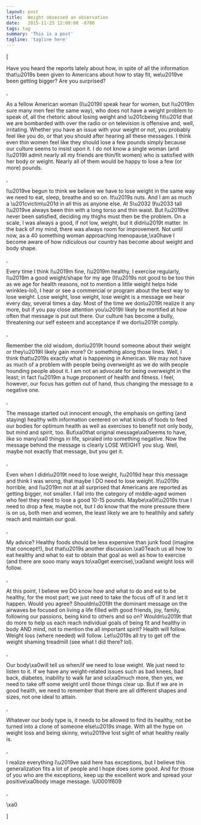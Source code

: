 ```yaml
---
layout: post
title:  Weight obsessed an observation
date:   2015-11-25 12:00:00 -0700
tags: tag
summary: 'This is a post'
tagline: 'tagline here'
---
```


[<p>Have you heard the reports lately about how, in spite of all the information that\u2019s been given to Americans about how to stay fit, we\u2019ve been getting bigger? Are you surprised?</p>, <p>As a fellow American woman (I\u2019ll speak hear for women, but I\u2019m sure many men feel the same way), who does not have a weight problem to speak of, all the rhetoric about losing weight and \u201cbeing fit\u201d that we are bombarded with over the radio or on television is offensive and, well, irritating. Whether you have an issue with your weight or not, you probably feel like you do, or that you should after hearing all these messages. I think even thin women feel like they should lose a few pounds simply because our culture seems to insist upon it. I do not know a single woman (and I\u2019ll admit nearly all my friends are thin/fit women) who is satisfied with her body or weight. Nearly all of them would be happy to lose a few (or more) pounds.</p>, <p>I\u2019ve begun to think we believe we have to lose weight in the same way we need to eat, sleep, breathe and so on. It\u2019s nuts. And I am as much a \u201cvictim\u201d in all this as anyone else. At 5\u2032 9\u2033 tall I\u2019ve always been thin with a long torso and thin waist. But I\u2019ve never been satisfied, deciding my thighs must then be the problem. On a scale, I was always a good, if not low, weight, but it didn\u2019t matter. In the back of my mind, there was always room for improvement. Not until now, as a 40 something woman approaching menopause,\xa0have I become aware of how ridiculous our country has become about weight and body shape.</p>, <p>Every time I think I\u2019m fine, I\u2019m healthy, I exercise regularly, I\u2019m a good weight/shape for my age (It\u2019s not good to be too thin as we age for health reasons, not to mention a little weight helps hide wrinkles-lol), I hear or see a commercial or program about the best way to lose weight. Lose weight, lose weight, lose weight is a message we hear every day, several times a day. Most of the time we don\u2019t realize it any more, but if you pay close attention you\u2019ll likely be mortified at how often that message is put out there. Our culture has become a bully, threatening our self esteem and acceptance if we don\u2019t comply.</p>, <p>Remember the old wisdom, don\u2019t hound someone about their weight or they\u2019ll likely gain more? Or something along those lines. Well, I think that\u2019s exactly what is happening in American. We may not have as much of a problem with people being overweight as we do with people hounding people about it. I am not an advocate for being overweight in the least; in fact I\u2019m a huge proponent of health and fitness. I feel, however, our focus has gotten out of hand, thus changing the message to a negative one.</p>, <p>The message started out innocent enough, the emphasis on getting (and staying) healthy with information centered on what kinds of foods to feed our bodies for optimum health as well as exercises to benefit not only body, but mind and spirit, too. But\xa0that original message\xa0seems to have, like so many\xa0 things in life, spiraled into something negative. Now the message behind the message is clearly LOSE WEIGHT you slug. Well, maybe not exactly that message, but you get it.</p>, <p>Even when I didn\u2019t need to lose weight, I\u2019d hear this message and think I was wrong, that maybe I DO need to lose weight. It\u2019s horrible, and I\u2019m not at all surprised that Americans are reported as getting bigger, not smaller. I fall into the category of middle-aged women who feel they need to lose a good 10-15 pounds. Maybe\xa0it\u2019s true I need to drop a few, maybe not, but I do know that the more pressure there is on us, both men and women, the least likely we are to healthily and safely reach and maintain our goal.</p>, <p>My advice? Healthy foods should be less expensive than junk food (imagine that concept!!), but that\u2019s another discussion.\xa0Teach us all how to eat healthy and what to eat to obtain that goal as well as how to exercise (and there are sooo many ways to\xa0get exercise),\xa0and weight loss will follow.</p>, <p>At this point, I believe we DO know how and what to do and eat to be healthy, for the most part; we just need to take the focus off of it and let it happen. Would you agree? Shouldn\u2019t the dominant message on the airwaves be focused on living a life filled with good friends, joy, family, following our passions, being kind to others and so on? Wouldn\u2019t that do more to help us each reach individual goals of being fit and healthy in body AND mind, not to mention the all important spirit? Health will follow. Weight loss (where needed) will follow. Let\u2019s all try to get off the weight shaming treadmill (see what I did there? lol).</p>, <p>Our body\xa0will tell us when/if we need to lose weight. We just need to listen to it. If we have any weight-related issues such as bad knees, bad back, diabetes, inability to walk far and so\xa0much more, then yes, we need to take off some weight until those things clear up. But if we are in good health, we need to remember that there are all different shapes and sizes, not one ideal to attain.</p>, <p>Whatever our body type is, it needs to be allowed to find its healthy, not be turned into a clone of someone else\u2019s image. With all the hype on weight loss and being skinny, we\u2019ve lost sight of what healthy really is.</p>, <p>I realize everything I\u2019ve said here has exceptions, but I believe this generalization fits a lot of people and I hope does some good. And for those of you who are the exceptions, keep up the excellent work and spread your positive\xa0body image message. \U0001f609</p>, <p>\xa0</p>]